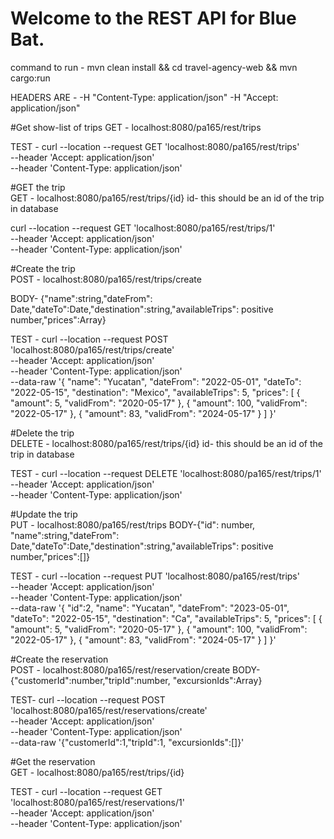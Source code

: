 # Welcome to the REST API for Blue Bat.

command to run - mvn clean install && cd travel-agency-web && mvn cargo:run


HEADERS ARE -
-H "Content-Type: application/json"
-H "Accept: application/json"


#Get show-list of trips
GET - localhost:8080/pa165/rest/trips

TEST - curl --location --request GET 'localhost:8080/pa165/rest/trips' \
--header 'Accept: application/json' \
--header 'Content-Type: application/json'





#GET the trip  
GET - localhost:8080/pa165/rest/trips/{id}
id- this should be an id of the trip in database

curl --location --request GET 'localhost:8080/pa165/rest/trips/1' \
--header 'Accept: application/json' \
--header 'Content-Type: application/json'



#Create the trip  
POST - localhost:8080/pa165/rest/trips/create

BODY-
{"name":string,"dateFrom": Date,"dateTo":Date,"destination":string,"availableTrips": positive number,"prices":Array<Price>}


TEST - curl --location --request POST 'localhost:8080/pa165/rest/trips/create' \
--header 'Accept: application/json' \
--header 'Content-Type: application/json' \
--data-raw '{
"name": "Yucatan",
"dateFrom": "2022-05-01",
"dateTo": "2022-05-15",
"destination": "Mexico",
"availableTrips": 5,
"prices": [
{
"amount": 5,
"validFrom": "2020-05-17"
},
{
"amount": 100,
"validFrom": "2022-05-17"
},
{
"amount": 83,
"validFrom": "2024-05-17"
}
]
}'



#Delete the trip  
DELETE - localhost:8080/pa165/rest/trips/{id}
id- this should be an id of the trip in database

TEST - curl --location --request DELETE 'localhost:8080/pa165/rest/trips/1' \
--header 'Accept: application/json' \
--header 'Content-Type: application/json'





#Update the trip  
PUT - localhost:8080/pa165/rest/trips
BODY-{"id": number, "name":string,"dateFrom": Date,"dateTo":Date,"destination":string,"availableTrips": positive number,"prices":[]}

TEST - curl --location --request PUT 'localhost:8080/pa165/rest/trips' \
--header 'Accept: application/json' \
--header 'Content-Type: application/json' \
--data-raw '{   "id":2,
"name": "Yucatan",
"dateFrom": "2023-05-01",
"dateTo": "2022-05-15",
"destination": "Ca",
"availableTrips": 5,
"prices": [
{
"amount": 5,
"validFrom": "2020-05-17"
},
{
"amount": 100,
"validFrom": "2022-05-17"
},
{
"amount": 83,
"validFrom": "2024-05-17"
}
]
}'




#Create the reservation  
POST - localhost:8080/pa165/rest/reservation/create
BODY-{"customerId":number,"tripId":number, "excursionIds":Array<number>}

TEST- curl --location --request POST 'localhost:8080/pa165/rest/reservations/create' \
--header 'Accept: application/json' \
--header 'Content-Type: application/json' \
--data-raw '{"customerId":1,"tripId":1, "excursionIds":[]}'



#Get the reservation  
GET - localhost:8080/pa165/rest/trips/{id}

TEST - curl --location --request GET 'localhost:8080/pa165/rest/reservations/1' \
--header 'Accept: application/json' \
--header 'Content-Type: application/json'